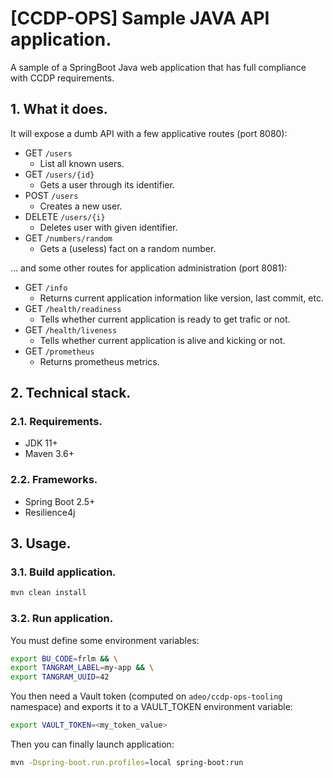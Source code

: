 # [CCDP-OPS] Sample JAVA API application. 

A sample of a SpringBoot Java web application that has full compliance with CCDP requirements.

## 1. What it does.

It will expose a dumb API with a few applicative routes (port 8080):

- GET `/users`
  - List all known users.
- GET `/users/{id}`
  - Gets a user through its identifier.
- POST `/users`
  - Creates a new user.
- DELETE `/users/{i}`
  - Deletes user with given identifier.
- GET `/numbers/random`
  - Gets a (useless) fact on a random number.

... and some other routes for application administration (port 8081):

- GET `/info`
  - Returns current application information like version, last commit, etc.
- GET `/health/readiness`
  - Tells whether current application is ready to get trafic or not.
- GET `/health/liveness`
  - Tells whether current application is alive and kicking or not.
- GET `/prometheus`
  - Returns prometheus metrics.

## 2. Technical stack.

### 2.1. Requirements.

- JDK 11+
- Maven 3.6+

### 2.2. Frameworks.

- Spring Boot 2.5+
- Resilience4j

## 3. Usage.

### 3.1. Build application.

```bash
mvn clean install
```

### 3.2. Run application.

You must define some environment variables:

```bash
export BU_CODE=frlm && \
export TANGRAM_LABEL=my-app && \
export TANGRAM_UUID=42
```

You then need a Vault token (computed on `adeo/ccdp-ops-tooling` namespace) and exports it to a VAULT_TOKEN environment variable:

```bash
export VAULT_TOKEN=<my_token_value>
```

Then you can finally launch application:

```bash
mvn -Dspring-boot.run.profiles=local spring-boot:run
```
